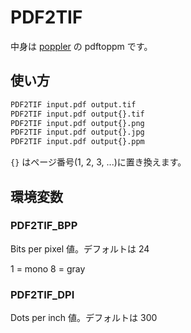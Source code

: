 # PDF2TIF

中身は [poppler](https://poppler.freedesktop.org/) の pdftoppm です。

## 使い方

```bat
PDF2TIF input.pdf output.tif
PDF2TIF input.pdf output{}.tif
PDF2TIF input.pdf output{}.png
PDF2TIF input.pdf output{}.jpg
PDF2TIF input.pdf output{}.ppm
```

`{}` はページ番号(1, 2, 3, ...)に置き換えます。

## 環境変数

### PDF2TIF_BPP

Bits per pixel 値。デフォルトは 24

1 = mono
8 = gray

### PDF2TIF_DPI

Dots per inch 値。デフォルトは 300
